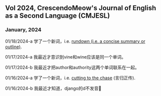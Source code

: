 ## Vol 2024, CrescendoMeow's Journal of English as a Second Language (CMJESL)

### January, 2024

01/18/2024-a 学了一个新词，i.e. [rundown (i.e. a concise summary or outline)](https://www.collinsdictionary.com/dictionary/english/rundown).

01/17/2024-a 我最近才意识到vine和wine应该是同一个单词。

01/17/2024-b 我最近才把author和authority这两个单词联系在一起。

01/16/2024-a 学了一个新词，i.e. [cutting to the chase](https://en.wikipedia.org/wiki/Cut_to_the_chase) (言归正传).

01/16/2024-b 我最近才知道，django的d不发音🤦
